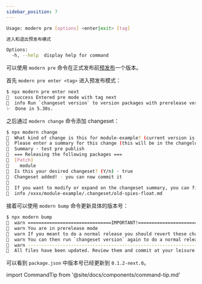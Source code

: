 ```yaml
---
sidebar_position: 7
---
```


```bash
Usage: modern pre [options] <enter|exit> [tag]

进入和退出预发布模式

Options:
  -h, --help  display help for command
```

可以使用 `modern pre` 命令在正式发布前[预发布](https://github.com/atlassian/changesets/blob/main/docs/prereleases.md)一个版本。

首先 `modern pre enter <tag>` 进入预发布模式：


```bash
$ npx modern pre enter next
🦋  success Entered pre mode with tag next
🦋  info Run `changeset version` to version packages with prerelease versions
✨  Done in 5.30s.
```

之后通过 `modern change` 命令添加 changeset：

```bash
$ npx modern change
🦋  What kind of change is this for module-example? (current version is 0.1.1) · patch
🦋  Please enter a summary for this change (this will be in the changelogs). Submit empty line to open external editor
🦋  Summary · test pre publish
🦋  === Releasing the following packages ===
🦋  [Patch]
🦋    module
🦋  Is this your desired changeset? (Y/n) · true
🦋  Changeset added! - you can now commit it
🦋
🦋  If you want to modify or expand on the changeset summary, you can find it here
🦋  info /xxxx/module-example/.changeset/old-spies-float.md
```

接着可以使用 `modern bump` 命令更新具体的版本号：

```bash
$ npx modern bump
🦋  warn ===============================IMPORTANT!===============================
🦋  warn You are in prerelease mode
🦋  warn If you meant to do a normal release you should revert these changes and run `changeset pre exit`
🦋  warn You can then run `changeset version` again to do a normal release
🦋  warn ----------------------------------------------------------------------
🦋  All files have been updated. Review them and commit at your leisure
```

可以看到 `package.json` 中版本号已经更新到 `0.1.2-next.0`。

import CommandTip from '@site/docs/components/command-tip.md'

<CommandTip />
